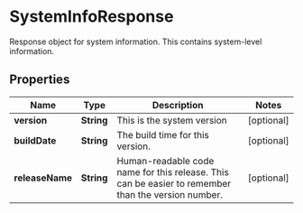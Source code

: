 

# SystemInfoResponse

Response object for system information. This contains system-level information.

## Properties

Name | Type | Description | Notes
------------ | ------------- | ------------- | -------------
**version** | **String** | This is the system version |  [optional]
**buildDate** | **String** | The build time for this version. |  [optional]
**releaseName** | **String** | Human-readable code name for this release. This can be easier to remember than the version number. |  [optional]



